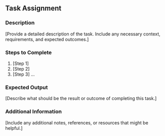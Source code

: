 ## Task Assignment

### Description

[Provide a detailed description of the task. Include any necessary context, requirements, and expected outcomes.]

### Steps to Complete

1. [Step 1]
2. [Step 2]
3. [Step 3]
   ...

### Expected Output

[Describe what should be the result or outcome of completing this task.]

### Additional Information

[Include any additional notes, references, or resources that might be helpful.]
